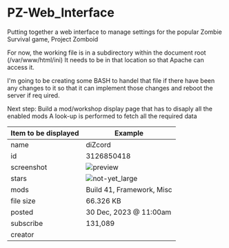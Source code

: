 # PZ-Web_Interface
Putting together a web interface to manage settings for the popular Zombie Survival game, Project Zomboid

For now, the working file is in a subdirectory within the document root (/var/www/html/ini)
It needs to be in that location so that Apache can access it. 

I'm going to be creating some BASH to handel that file if there have been any changes to it so that it can implement those changes and reboot the server if req uired.

Next step:
Build a mod/workshop display page that has <items> to disaply all the enabled mods
A look-up is performed to fetch all the required data

| Item to be displayed | Example                                                                                                                                                                     |
|----------------------|-----------------------------------------------------------------------------------------------------------------------------------------------------------------------------|
|  name              | diZcord                                                                                                                                                                     |
|  id                | 3126850418                                                                                                                                                                  |
|  screenshot        | ![preview](https://github.com/Blyzz616/PZ-Web_Interface/assets/19424317/a58b3972-4f39-4b3f-ab91-9c0f1ce76205)                                                            |
|  stars             | ![not-yet_large](https://github.com/Blyzz616/PZ-Web_Interface/assets/19424317/16b30cf5-e123-4a51-9ba1-bf5ff84e45b9)                                                      |
|  mods              | Build 41, Framework, Misc                                                                                                                                                   |
|  file size         | 66.326 KB                                                                                                                                                                   |
|  posted            | 30 Dec, 2023 @ 11:00am                                                                                                                                                      |
|  subscribe         | 131,089                                                                                                                                                                     |
|  creator           | <a class="friendBlockLinkOverlay" href="https://steamcommunity.com/id/blyzz"></a>                                                                                         |

